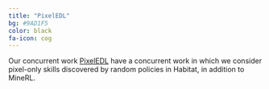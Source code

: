 ```yaml
---
title: "PixelEDL"
bg: #9AD1F5
color: black
fa-icon: cog
---
```


Our concurrent work [PixelEDL](https://imatge-upc.github.io/pixelEDL/) have a concurrent work in which we consider pixel-only skills discovered by random policies in Habitat, in addition to MineRL. 
